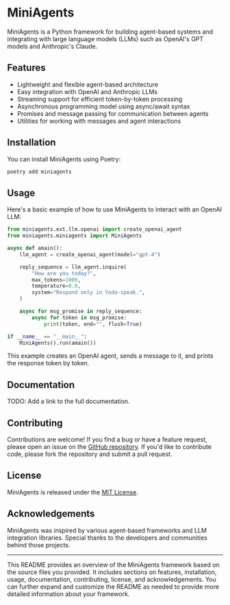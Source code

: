 # MiniAgents

MiniAgents is a Python framework for building agent-based systems and integrating with large language models (LLMs) such as OpenAI's GPT models and Anthropic's Claude.

## Features

- Lightweight and flexible agent-based architecture
- Easy integration with OpenAI and Anthropic LLMs
- Streaming support for efficient token-by-token processing
- Asynchronous programming model using async/await syntax
- Promises and message passing for communication between agents
- Utilities for working with messages and agent interactions

## Installation

You can install MiniAgents using Poetry:

```bash
poetry add miniagents
```

## Usage

Here's a basic example of how to use MiniAgents to interact with an OpenAI LLM:

```python
from miniagents.ext.llm.openai import create_openai_agent
from miniagents.miniagents import MiniAgents

async def amain():
    llm_agent = create_openai_agent(model="gpt-4")

    reply_sequence = llm_agent.inquire(
        "How are you today?",
        max_tokens=1000,
        temperature=0.0,
        system="Respond only in Yoda-speak.",
    )

    async for msg_promise in reply_sequence:
        async for token in msg_promise:
            print(token, end="", flush=True)

if __name__ == "__main__":
    MiniAgents().run(amain())
```

This example creates an OpenAI agent, sends a message to it, and prints the response token by token.

## Documentation

TODO: Add a link to the full documentation.

## Contributing

Contributions are welcome! If you find a bug or have a feature request, please open an issue on the [GitHub repository](https://github.com/teremterem/MiniAgents). If you'd like to contribute code, please fork the repository and submit a pull request.

## License

MiniAgents is released under the [MIT License](LICENSE).

## Acknowledgements

MiniAgents was inspired by various agent-based frameworks and LLM integration libraries. Special thanks to the developers and communities behind those projects.

---

This README provides an overview of the MiniAgents framework based on the source files you provided. It includes sections on features, installation, usage, documentation, contributing, license, and acknowledgements. You can further expand and customize the README as needed to provide more detailed information about your framework.
